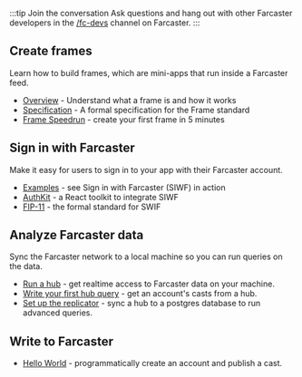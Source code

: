:::tip Join the conversation
Ask questions and hang out with other Farcaster developers in the [/fc-devs](https://warpcast.com/~/channel/fc-devs) channel on Farcaster.
:::

## Create frames

Learn how to build frames, which are mini-apps that run inside a Farcaster feed.

- [Overview](/developers/frames/) - Understand what a frame is and how it works
- [Specification](/developers/frames/spec) - A formal specification for the Frame standard
- [Frame Speedrun](https://www.youtube.com/watch?v=JAIr8kyBxxU&list=PL0eq1PLf6eUecQKFj0pUFfO0fwm0k4zE4&index=2) - create your first frame in 5 minutes

## Sign in with Farcaster

Make it easy for users to sign in to your app with their Farcaster account.

- [Examples](/auth-kit/examples.md) - see Sign in with Farcaster (SIWF) in action
- [AuthKit](/auth-kit/installation.md) - a React toolkit to integrate SIWF
- [FIP-11](https://github.com/farcasterxyz/protocol/discussions/110) - the formal standard for SWIF

## Analyze Farcaster data

Sync the Farcaster network to a local machine so you can run queries on the data.

- [Run a hub](/hubble/install.md) - get realtime access to Farcaster data on your machine.
- [Write your first hub query](./guides/querying/fetch-casts.md) - get an account's casts from a hub.
- [Set up the replicator](./guides/apps/replicate.md) - sync a hub to a postgres database to run advanced queries.

## Write to Farcaster

- [Hello World](/developers/guides/basics/hello-world) - programmatically create an account and publish a cast.
